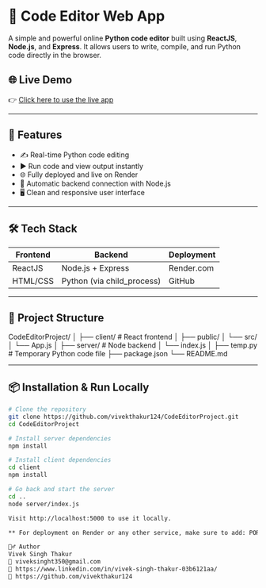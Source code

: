 # 🧠 Code Editor Web App

A simple and powerful online **Python code editor** built using **ReactJS**, **Node.js**, and **Express**. It allows users to write, compile, and run Python code directly in the browser.



## 🌐 Live Demo

👉 [Click here to use the live app](https://python-compiler-v04h.onrender.com/)

---

## 🚀 Features

- ✍️ Real-time Python code editing
- ▶️ Run code and view output instantly
- 🌐 Fully deployed and live on Render
- 🔁 Automatic backend connection with Node.js
- 🖥️ Clean and responsive user interface

---

## 🛠 Tech Stack

| Frontend | Backend  | Deployment |
|----------|----------|-------------|
| ReactJS  | Node.js + Express | Render.com |
| HTML/CSS | Python (via child_process) | GitHub |

---

## 📁 Project Structure

CodeEditorProject/
│
├── client/ # React frontend
│ ├── public/
│ └── src/
│ └── App.js
│
├── server/ # Node backend
│ └── index.js
│
├── temp.py # Temporary Python code file
├── package.json
└── README.md


---

## 📦 Installation & Run Locally

```bash
# Clone the repository
git clone https://github.com/vivekthakur124/CodeEditorProject.git
cd CodeEditorProject

# Install server dependencies
npm install

# Install client dependencies
cd client
npm install

# Go back and start the server
cd ..
node server/index.js

Visit http://localhost:5000 to use it locally.

** For deployment on Render or any other service, make sure to add: PORT = 8080 **

🙋‍♂️ Author
Vivek Singh Thakur
📧 viveksinght350@gmail.com
🔗 https://www.linkedin.com/in/vivek-singh-thakur-03b6121aa/
🔗 https://github.com/vivekthakur124

